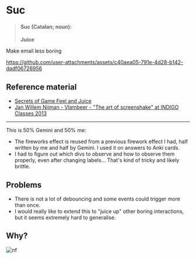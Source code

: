 # Suc

> #### Suc (Catalan; noun):
>
> **Juice**

Make email less boring

https://github.com/user-attachments/assets/c40aea05-791e-4d28-b142-dadf06726956

## Reference material

- [Secrets of Game Feel and Juice](https://www.youtube.com/watch?v=216_5nu4aVQ)
- [Jan Willem Nijman - Vlambeer - "The art of screenshake" at INDIGO Classes 2013](https://www.youtube.com/watch?v=AJdEqssNZ-U)

---

This is 50% Gemini and 50% me:

- The fireworks effect is reused from a previous firework effect I had, half written by me and half by Gemini. I used it on answers to Anki cards.
- I had to figure out which divs to observe and how to observe them properly, even after changing labels… That's kind of tricky and likely brittle.

## Problems

- There is not a lot of debouncing and some events could trigger more than once.
- I would really like to extend this to "juice up" other boring interactions, but it seems extremely hard to generalise.

## Why?

![nf](https://github.com/user-attachments/assets/5daa2e35-08af-4d7e-ac80-f195886168e0)
